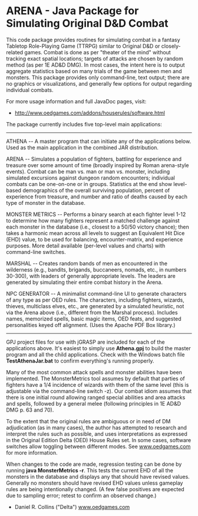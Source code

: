 ARENA - Java Package for Simulating Original D&D Combat
========================================================

This code package provides routines for simulating combat in
a fantasy Tabletop Role-Playing Game (TTRPG) similar to Original D&D
or closely-related games. Combat is done as per "theater of the mind"
without tracking exact spatial locations; targets of attacks
are chosen by random method (as per 1E AD&D DMG). 
In most cases, the intent here is to output aggregate statistics based on 
many trials of the game between men and monsters. This package provides only 
command-line, text output; there are no graphics or visualizations, 
and generally few options for output regarding individual combats. 

For more usage information and full JavaDoc pages, visit:

- http://www.oedgames.com/addons/houserules/software.html

The package currently includes five top-level main applications:

-----------------------------------------------------------------

ATHENA -- A master program that can initiate any of the applications below. 
Used as the main application in the combined JAR distribution.

ARENA -- Simulates a population of fighters, battling for
experience and treasure over some amount of time (broadly inspired by 
Roman arena-style events). Combat can be man vs. man or man vs.
monster, including simulated excursions against dungeon random 
encounters; individual combats can be one-on-one or in groups. Statistics
at the end show level-based demographics of the overall surviving population,
percent of experience from treasure, and number and ratio of deaths
caused by each type of monster in the database. 

MONSTER METRICS -- Performs a binary search at each fighter level 1-12
to determine how many fighters represent a matched challenge against
each monster in the database (i.e., closest to a 50/50 victory chance); 
then takes a harmonic mean across all levels to suggest an
Equivalent Hit Dice (EHD) value, to be used for balancing, encounter-matrix, 
and experience purposes. More detail available (per-level values and charts)
with command-line switches.

MARSHAL -- Creates random bands of men as encountered in the wilderness
(e.g., bandits, brigands, buccaneers, nomads, etc., in numbers 30-300),
with leaders of generally appropriate levels. The leaders are generated
by simulating their entire combat history in the Arena. 

NPC GENERATOR -- A minimalist command-line UI to generate characters
of any type as per OED rules. The characters, including fighters, wizards, 
thieves, multiclass elves, etc., are generated by a simulated heuristic, 
not via the Arena above (i.e., different from the Marshal process). 
Includes names, memorized spells, basic magic items, OED feats, and suggested
personalities keyed off alignment. (Uses the Apache PDF Box library.)

-----------------------------------------------------------------

GPJ project files for use with jGRASP are included for each of the
applications above. It's easiest to simply use **Athena.gpj** to build the master 
program and all the child applications. Check with the Windows batch file 
**TestAthenaJar.bat** to confirm everything's running properly.

Many of the most common attack spells and monster abilities have been implemented.
The MonsterMetrics tool assumes by default that parties of fighters have a 1/4
incidence of wizards with them of the same level (this is adjustable via the
command-line switch -z). Our combat idiom assumes that there is one initial round
allowing ranged special abilities and area attacks and spells, followed by a general 
melee (following principles in 1E AD&D DMG p. 63 and 70). 

To the extent that the original rules are ambiguous or in need of DM
adjudication (as in many cases), the author has attempted to research 
and interpret the rules such as possible, and uses interpretations
as expressed in the Original Edition Delta (OED) House Rules set. In some
cases, software switches allow toggling between different modes. See
www.oedgames.com for more information. 

When changes to the code are made, regression testing can be done by running **java MonsterMetrics -r**.
This tests the current EHD of all the monsters in the database and displays any that
should have revised values. Generally no monsters should have revised EHD values unless gameplay
rules are being intentionally changed. (A few false positives are expected due to sampling error;
retest to confirm an observed change.)

- Daniel R. Collins ("Delta")
www.oedgames.com
